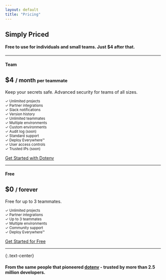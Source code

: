 ```yaml
---
layout: default
title: "Pricing"
---
```


<article markdown="1">

# Simply Priced

#### Free to use for individuals and small teams. Just $4 after that.

---

<h4 class="mb-03 pb-0">Team</h4>
<h1 class="mb-0 pb-0 mt-0">$4 <small>/ month <small class="font-weight-normal">per teammate</small></small></h1>
<p>Keep your secrets safe. Advanced security for teams of all sizes.</p>

<div class="flex">
  <div>
    <small><span class="text-green">✓</span> Unlimited projects</small>
    <br/>
    <small><span class="text-green">✓</span> Partner integrations</small>
    <br/>
    <small><span class="text-green">✓</span> Slack notifications</small>
    <br/>
    <small><span class="text-green">✓</span> Version history</small>
  </div>
  <div>
    <small><span class="text-green">✓</span> Unlimited teammates</small>
    <br/>
    <small><span class="text-green">✓</span> Multiple environments</small>
    <br/>
    <small><span class="text-green">✓</span> Custom environments</small>
    <br/>
    <small><span class="text-light">✓</span> Audit log (soon)</small>

  </div>
  <div>
    <small><span class="text-green">✓</span> Standard support</small>
    <br/>
    <small><span class="text-green">✓</span> Deploy Everywhere™</small>
    <br/>
    <small><span class="text-green">✓</span> User access controls</small>
    <br/>
    <small><span class="text-light">✓</span> Trusted IPs (soon)</small>
  </div>
  <div>
  </div>
</div>

<a href="/signup" class="btn">Get Started with Dotenv</a>

---

<h4 class="mb-03 pb-0">Free</h4>
<h1 class="mb-0 pb-0 mt-0">$0 <small>/ forever</small></h1>
<p>Free for up to 3 teammates.</p>

<div class="flex">
  <div>
    <small><span class="text-green">✓</span> Unlimited projects</small>
    <br/>
    <small><span class="text-green">✓</span> Partner integrations</small>
  </div>
  <div>
    <small><span class="text-green">✓</span> Up to 3 teammates</small>
    <br/>
    <small><span class="text-green">✓</span> Multiple environments</small>
  </div>
  <div>
    <small><span class="text-green">✓</span> Community support</small>
    <br/>
    <small><span class="text-green">✓</span> Deploy Everywhere™</small>
  </div>
  <div>
  </div>
</div>

[Get Started for Free](/signup)

---

{:.text-center}
#### From the same people that pioneered [dotenv](https://github.com/motdotla/dotenv) - trusted by more than 2.5 million developers.

</article>

<!--
{:.text-center}
### How do developers feel after using Dotenv?

* [Interesting tool of the week on console.dev](https://twitter.com/consoledotdev/status/1570836287594151936)
* I'm loving the service so far - the dev experience is top notch!
* [A great way to manage your environment variables for your team](https://twitter.com/KevLXu/status/1530754462758883328)
* [The entire vault workflow in general was absolutely divine to witness](https://twitter.com/petarcopyrock)
* [Great support. 10/10 would recommend](https://twitter.com/Peipr1/status/1483210677909168129)
* I was testing out Dotenv for a side project last night and absolutely loved it!

{:.text-center}
### Our Mission

To you, the developer:

Security is an evermoving target - an arms race. But that doesn't mean it should be hard to use. Good design can make complex things simple, and that is what we are after at Dotenv.

Dotenv is a security tool. It has been since it was first developed in 2013. We saw developers struggling to keep their secrets safe so we pioneered the .env security file format standard. The design led to a better Developer Security Experience - which led to safer secrets for millions of developers. Today, we are taking that to the next logical step.

What is the problem with .env files today? The world has changed. Developers manage secrets at greater scale than a decade ago. .env files are not easily shareable between machines, environments, and team members. As a result, developers share secrets over Slack, email, and other messaging services. It's not scaleable and is a security risk. For a CTO or CSO it is a risk they should not take.

So, today, we are extending the .env file format to support syncing across machines, environments, and team members. It's an exciting development and we welcome you to go on this journey with us.

Join us.

<p>- Mot.<br/>Founder & CTO</p>

-->



<!--
<div class="pricing">
  <div class="free">
    <h4 class="mb-03 pb-0">Free</h4>
    <h1 class="mb-0 pb-0 mt-0">$0 <small>/ forever</small></h1>
    <p>Full-fledged security for individuals and small teams. Free for up to 3 teammates.</p>

    <table class="pricing-table">
      <tr><td><p><span class="text-green">✓</span> Unlimited projects</p></td></tr>
      <tr><td><p><span class="text-green">✓</span> Up to 3 teammates</p></td></tr>
      <tr><td><p><span class="text-green">✓</span> Community support</p></td></tr>
      <tr><td><p><span class="text-green">✓</span> Partner integrations</p></td></tr>
      <tr><td><p><span class="text-green">✓</span> Multiple environments</p></td></tr>
      <tr><td><p><span class="text-green">✓</span> Deploy Everywhere™</p></td></tr>
    </table>

    <a href="/signup" class="btn w-100">Get Started for free</a>
  </div>
  <div class="team">
    <h4 class="mb-03 pb-0">Team</h4>
    <h1 class="mb-0 pb-0 mt-0">$4 <small>/ month <small class="font-weight-normal">per teammate</small></small></h1>
    <p>Advanced collaboration and support for teams of all sizes.</p>

    <table class="pricing-table">
      <tr><td><p><span class="text-green">✓</span> Unlimited projects</p></td></tr>
      <tr><td><p><span class="text-green">✓</span> Unlimited teammates</p></td></tr>
      <tr><td><p><span class="text-green">✓</span> Standard support</p></td></tr>
      <tr><td><p><span class="text-green">✓</span> Slack notifications</p></td></tr>
      <tr><td><p><span class="text-green">✓</span> Partner integrations</p></td></tr>
      <tr><td><p><span class="text-green">✓</span> Multiple environments</p></td></tr>
      <tr><td><p><span class="text-green">✓</span> Custom environments</p></td></tr>
      <tr><td><p><span class="text-green">✓</span> Deploy Everywhere™</p></td></tr>
      <tr><td><p><span class="text-green">✓</span> User access controls</p></td></tr>
      <tr><td><p><span class="text-green">✓</span> Version history</p></td></tr>
    </table>

    <a href="/signup" class="btn w-100">Get Started with Team</a>
  </div>
</div>
-->

<!--
<h4 class="mb-03 pb-0">Free</h4>
<h1 class="mb-0 pb-0 mt-0">$0 <small>/ forever</small></h1>
<p>Full-fledged security for individuals and small teams. Free for up to 3 teammates.</p>

<table class="pricing-table">
  <tr><td><p><span class="text-green">✓</span> Unlimited projects</p></td></tr>
  <tr><td><p><span class="text-green">✓</span> Up to 3 teammates</p></td></tr>
  <tr><td><p><span class="text-green">✓</span> Community support</p></td></tr>
  <tr><td><p><span class="text-green">✓</span> Partner integrations</p></td></tr>
  <tr><td><p><span class="text-green">✓</span> Multiple environments</p></td></tr>
  <tr><td><p><span class="text-green">✓</span> Deploy Everywhere™</p></td></tr>
</table>

<a href="/signup" class="btn w-100">Get Started for free</a>
-->

<!--
<table class="pricing-table">
  <tr><td><p><span class="text-green">✓</span> Unlimited projects</p></td></tr>
  <tr><td><p><span class="text-green">✓</span> Unlimited teammates</p></td></tr>
  <tr><td><p><span class="text-green">✓</span> Standard support</p></td></tr>
  <tr><td><p><span class="text-green">✓</span> Slack notifications</p></td></tr>
  <tr><td><p><span class="text-green">✓</span> Partner integrations</p></td></tr>
  <tr><td><p><span class="text-green">✓</span> Multiple environments</p></td></tr>
  <tr><td><p><span class="text-green">✓</span> Custom environments</p></td></tr>
  <tr><td><p><span class="text-green">✓</span> Deploy Everywhere™</p></td></tr>
  <tr><td><p><span class="text-green">✓</span> User access controls</p></td></tr>
  <tr><td><p><span class="text-green">✓</span> Version history</p></td></tr>
</table>

<a href="/signup" class="btn">Get Started with Dotenv</a>
-->
